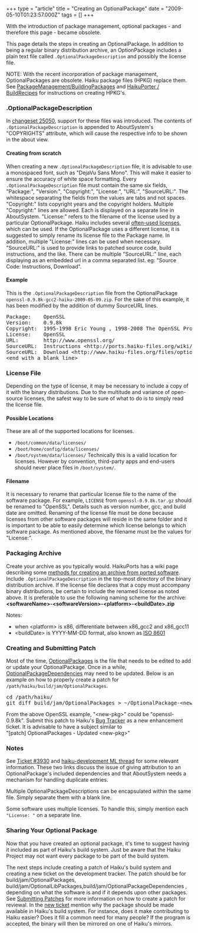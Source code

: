 +++
type = "article"
title = "Creating an OptionalPackage"
date = "2009-05-10T01:23:57.000Z"
tags = []
+++

<div class="alert alert-warning">
With the introduction of package management, optional packages - and therefore this page - became obsolete.
</div>
<p>
This page details the steps in creating an OptionalPackage. In addition to being a regular binary distribution archive, an OptionPackage includes a plain text file called <code>.OptionalPackageDescription</code> and possibly the license file.
</p>

<div class="alert alert-info">NOTE: With the recent incorporation of package management, OptionalPackages are obsolete. Haiku package files (HPKG) replace them. See <a href="https://github.com/haiku/haiku/blob/master/docs/develop/packages/BuildingPackages.rst">PackageManagement/BuildingPackages</a> and <a href="https://github.com/haikuports/haikuports/wiki/HaikuPorter-BuildRecipes">HaikuPorter / BuildRecipes</a> for instructions on creating HPKG's.</div>

<h3 class="icon-document-medium">.OptionalPackageDescription</h3>
<p>In <a href="https://dev.haiku-os.org/changeset/25050">changeset 25050</a>, support for these files was introduced. The contents of <code>.OptionalPackageDescription</code> is appended to AboutSystem's "COPYRIGHTS" attribute, which will cause the respective info to be shown in the about view.</p>
<h4>Creating from scratch</h4>
<p>
When creating a new <code>.OptionalPackageDescription</code> file, it is advisable to use a monospaced font, such as "DejaVu Sans Mono". This will make it easier to ensure the accuracy of white space formatting. Every <code>.OptionalPackageDescription</code> file must contain the same six fields, "Package:", "Version:", "Copyright:", "License:", "URL:", "SourceURL:". The whitespace separating the fields from the values are tabs and not spaces. "Copyright:" lists copyright years and the copyright holders. Multiple "Copyright:" lines are allowed. Each is displayed on a separate line in AboutSystem. "License:" refers to the filename of the license used by a particular OptionalPackage. Haiku includes several <a href="https://dev.haiku-os.org/browser/haiku/trunk/data/system/data/licenses">often-used licenses</a>, which can be used. If the OptionalPackage uses a different license, it is suggested to simply rename its license file to the Package name. In addition, multiple "License:" lines can be used when necessary. "SourceURL:" is used to provide links to patched source code, build instructions, and the like. There can be multiple "SourceURL:" line, each displaying as an embedded url in a comma separated list. eg: "Source Code: Instructions, Download".
</p>

<h4>Example</h4>
This is the <code>.OptionalPackageDescription</code> file from the OptionalPackage <code>openssl-0.9.8k-gcc2-haiku-2009-05-09.zip</code>. For the sake of this example, it has been modified by the addition of dummy SourceURL lines.
<pre>
Package:	OpenSSL
Version:	0.9.8k
Copyright:	1995-1998 Eric Young , 1998-2008 The OpenSSL Project.
License:	OpenSSL
URL:		http://www.openssl.org/
SourceURL:	Instructions &lt;http://ports.haiku-files.org/wiki/dev-libs/openssl/0.9.8k/1&gt;
SourceURL:	Download &lt;http://www.haiku-files.org/files/optional-packages-sources/openssl&gt;
&lt;end with a blank line&gt;
</pre>

<h3 class="icon-document-medium">License File</h3>
<p>
Depending on the type of license, it may be necessary to include a copy of it with the binary distributions. Due to the multitude and variance of open-source licenses, the safest way to be sure of what to do is to simply read the license file. 
</p>
<h4>Possible Locations</h4>
These are all of the supported locations for licenses. 
<ul>
<li class="icon-folder"><code>/boot/common/data/licenses/</code></li>
<li class="icon-folder"><code>/boot/home/config/data/licenses/</code></li>
<li class="icon-folder"><code>/boot/system/data/licenses/</code>
Technically this is a valid location for licenses. However by convention, third-party apps and end-users should never place files in <code>/boot/system/</code>. 
</li>
</ul>
<h4>Filename</h4>
<p>
It is necessary to rename that particular license file to the name of the software package. For example, <code>LICENSE</code> from <code>openssl-0.9.8k.tar.gz</code> should be renamed to "OpenSSL".  Details such as version number, gcc, and build date are omitted. Renaming of the license file must be done because licenses from other software packages will reside in the same folder and it is important to be able to easily determine which license belongs to which software package. As mentioned above, the filename must be the values for "License:".
</p>

<h3 class="icon-archive-medium">Packaging Archive</h3>
<p>
Create your archive as you typically would. HaikuPorts has a wiki page describing some <a href="http://ports.haiku-files.org/wiki/PortingTips#Preparingfordistribution">methods for creating an archive from ported software</a>. Include <code>.OptionalPackageDescription</code> in the top-most directory of the  binary distribution archive. If the license file declares that a copy must accompany binary distributions, be certain to include the renamed license as noted above. It is preferable to use the following naming scheme for the archive:
<b>&lt;softwareName&gt;-&lt;softwareVersion&gt;-&lt;platform&gt;-&lt;buildDate&gt;.zip</b>

Notes:
<ul><li>when &lt;platform&gt; is x86, differentiate between x86_gcc2 and x86_gcc11</li>
<li>&lt;buildDate&gt; is YYYY-MM-DD format, also known as <a href="https://en.wikipedia.org/wiki/ISO_8601">ISO 8601</a></li>
</ul>
</p>
<h3 class="icon-ide-project-medium">Creating and Submitting Patch</h3>
Most of the time, <a href="https://cgit.haiku-os.org/haiku/tree/build/jam/OptionalPackages"> OptionalPackages</a> is the file that needs to be edited to add or update your OptionalPackage. Once in a while, <a href="https://cgit.haiku-os.org/haiku/tree/build/jam/OptionalPackageDependencies">  OptionalPackageDependencies</a> may need to be updated. Below is an example on how to properly create a patch for <code>/path/haiku/build/jam/OptionalPackages</code>.
<pre>
cd /path/haiku/
git diff build/jam/OptionalPackages > ~/OptionalPackage-&lt;new-pkg&gt;.patch
</pre>
From the above OpenSSL example, "&lt;new-pkg&gt;" could be "openssl-0.9.8k". 
Submit this patch to Haiku's <a href="https://dev.haiku-os.org">Bug Tracker</a> as a new enhancement ticket. It is advisable to have a subject similar to <br> "[patch] OptionalPackages - Updated &lt;new-pkg&gt;" 

<h3>Notes</h3>
<p>
See <a href="https://dev.haiku-os.org/ticket/3930">Ticket #3930</a> and <a href="https://www.freelists.org/post/haiku-development/OptionalPackages-how-to-properly-package-its-dependencies,1">haiku-development ML thread</a> for some relevant information. These two links discuss the issue of giving attribution to an OptionalPackage's included dependencies and that AboutSystem needs a mechanism for handling duplicate entries.
</p>
<p>
Multiple OptionalPackageDescriptions can be encapsulated within the same file. Simply separate them with a blank line.
</p>
</p>
Some software uses multiple licenses.  To handle this, simply mention each <code>"License: <licenseFilename>"</code> on a separate line.
</p>

<h3>Sharing Your Optional Package</h3>
<p>
Now that you have created an optional package, it's time to suggest having it included as part of Haiku's build system. Just be aware that the Haiku Project may not want every package to be part of the build system.</p>
<p>
The next steps include creating a patch of Haiku's build system and creating a new ticket on the development tracker. 
The patch should be for build/jam/OptionalPackages, build/jam/OptionalLibPackages,build/jam/OptionalPackageDependencies , depending on what the software is and if it depends upon other packages. See <a href="https://dev.haiku-os.org/wiki/SubmittingPatches">Submitting Patches</a> for more information on how to create a patch for reviewal. In the <a href="https://dev.haiku-os.org/newticket">new ticket</a> mention why the package should be made available in Haiku's build system. For instance, does it make contributing to Haiku easier? Does it fill a common need for many people? If the program is accepted, the binary will then be mirrored on one of Haiku's mirrors.
</p>
